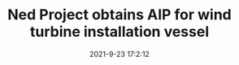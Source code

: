 ---
"title": "Ned Project obtains AIP for wind turbine installation vessel"
"date": "2021-9-23 17:2:12"
"feed_name": "OFFSHOREMAG"
"feed_website": "https://www.offshore-mag.com/"
"feed_rss": "https://www.offshore-mag.com/__rss/website-scheduled-content.xml?input=%7B%22sectionAlias%22%3A%22home%22%7D"
"link": "https://www.offshore-mag.com/renewable-energy/article/14210912/ned-project-obtains-aip-from-abs-for-offshore-wind-turbine-installation-vessel"
"file": "_posts/2021-1-1-c37a2c46b7b335c21f8ded227784be7679b6b636.md"
"accident": "0"
"drilling": "0"
"dead": "0"
"injured": "0"
"where": "unknown site"
---